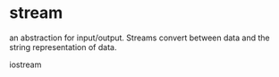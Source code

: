 
# stream
an abstraction for input/output. Streams convert between data and the string representation of data.

iostream






















